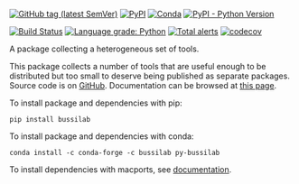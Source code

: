 [![GitHub tag (latest SemVer)](https://img.shields.io/github/v/tag/bussilab/py-bussilab)](https://github.com/bussilab/py-bussilab/tags)
[![PyPI](https://img.shields.io/pypi/v/bussilab)](https://pypi.org/project/bussilab/)
[![Conda](https://img.shields.io/conda/v/bussilab/py-bussilab)](https://anaconda.org/bussilab/py-bussilab)
[![PyPI - Python Version](https://img.shields.io/pypi/pyversions/bussilab)](https://pypi.org/project/bussilab/)

[![Build Status](https://travis-ci.com/bussilab/py-bussilab.svg?branch=master)](https://travis-ci.com/bussilab/py-bussilab)
[![Language grade: Python](https://img.shields.io/lgtm/grade/python/g/bussilab/py-bussilab.svg?logo=lgtm&logoWidth=18)](https://lgtm.com/projects/g/bussilab/py-bussilab/context:python)
[![Total alerts](https://img.shields.io/lgtm/alerts/g/bussilab/py-bussilab.svg?logo=lgtm&logoWidth=18)](https://lgtm.com/projects/g/bussilab/py-bussilab/alerts/)
[![codecov](https://codecov.io/gh/bussilab/py-bussilab/branch/master/graph/badge.svg)](https://codecov.io/gh/bussilab/py-bussilab)

A package collecting a heterogeneous set of tools.

This package collects a number of tools that are useful enough to be distributed but too small to deserve being published as separate packages.
Source code is on [GitHub](https://github.com/bussilab/py-bussilab).
Documentation can be browsed at [this page](https://bussilab.github.io/doc-py-bussilab).

To install package and dependencies with pip:

```
pip install bussilab
```

To install package and dependencies with conda:

```
conda install -c conda-forge -c bussilab py-bussilab
```

To install dependencies with macports, see [documentation](https://bussilab.github.io/doc-py-bussilab).

